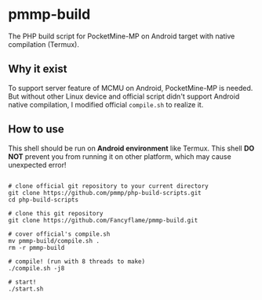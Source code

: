 # pmmp-build
The PHP build script for PocketMine-MP on Android target with native compilation (Termux).

## Why it exist
To support server feature of MCMU on Android, PocketMine-MP is needed. But without other Linux device and official script didn't support Android native compilation, I modified official `compile.sh` to realize it.

## How to use
This shell should be run on **Android environment** like Termux. This shell **DO NOT** prevent you from running it on other platform, which may cause unexpected error!

```shell

# clone official git repository to your current directory
git clone https://github.com/pmmp/php-build-scripts.git
cd php-build-scripts

# clone this git repository
git clone https://github.com/Fancyflame/pmmp-build.git

# cover official's compile.sh
mv pmmp-build/compile.sh .
rm -r pmmp-build

# compile! (run with 8 threads to make)
./compile.sh -j8

# start!
./start.sh

```
